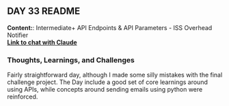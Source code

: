 ## DAY 33 README

**Content:**: Intermediate+ API Endpoints & API Parameters - ISS Overhead Notifier\
[**Link to chat with Claude**](https://claude.ai/share/623119ff-a06b-42a9-99d3-80fd7b0b2c3a)
<br>

### **Thoughts, Learnings, and Challenges**
Fairly straightforward day, although I made some silly mistakes with the final challenge project. The Day include a good set of core learnings around using APIs, while concepts around sending emails using python were reinforced.